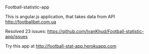 Football-statistic-app

This is angular.js application, that takes data from API http://footballbet.com.ua

Resolved 23 issues: https://github.com/IvanKhud/Football-statistic-app/issues 

Try this app at http://football-stat-app.herokuapp.com 
